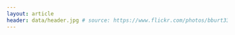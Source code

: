 ```yaml
---
layout: article
header: data/header.jpg # source: https://www.flickr.com/photos/bburt33/7864860386/
---
```

